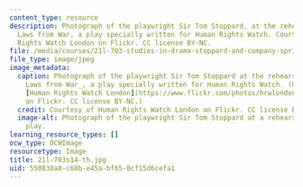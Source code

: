 ```yaml
---
content_type: resource
description: Photograph of the playwright Sir Tom Stoppard, at the rehearsal for The
  Laws from War, a play specially written for Human Rights Watch. Courtesy of Human
  Rights Watch London on Flickr. CC license BY-NC.
file: /media/courses/21l-703-studies-in-drama-stoppard-and-company-spring-2014/550830a8c68be45abf658cf15d6cefa1_21l-703s14-th.jpg
file_type: image/jpeg
image_metadata:
  caption: Photograph of the playwright Sir Tom Stoppard at the rehearsal for _The
    Laws from War_, a play specially written for Human Rights Watch. (Courtesy of
    [Human Rights Watch London](https://www.flickr.com/photos/hrwlondon/4659980814/in/photostream/)
    on Flickr. CC license BY-NC.)
  credit: Courtesy of Human Rights Watch London on Flickr. CC license BY-NC.
  image-alt: Photograph of the playwright Sir Tom Stoppard at a rehearsal for a new
    play.
learning_resource_types: []
ocw_type: OCWImage
resourcetype: Image
title: 21l-703s14-th.jpg
uid: 550830a8-c68b-e45a-bf65-8cf15d6cefa1
---
```

